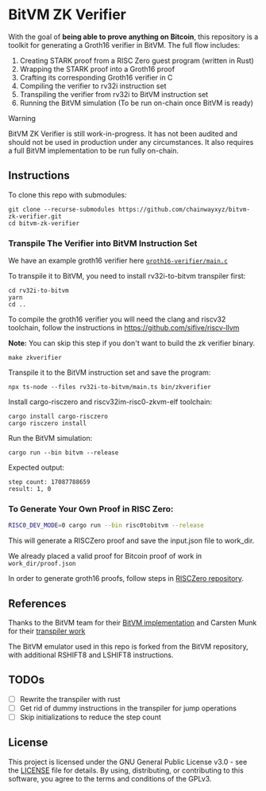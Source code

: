 # BitVM ZK Verifier
With the goal of **being able to prove anything on Bitcoin**, this repository is a toolkit for generating a Groth16 verifier in BitVM. The full flow includes:

1. Creating STARK proof from a RISC Zero guest program (written in Rust)
2. Wrapping the STARK proof into a Groth16 proof
3. Crafting its corresponding Groth16 verifier in C
4. Compiling the verifier to rv32i instruction set
5. Transpiling the verifier from rv32i to BitVM instruction set
6. Running the BitVM simulation (To be run on-chain once BitVM is ready)

> [!WARNING] 
> BitVM ZK Verifier is still work-in-progress. It has not been audited and should not be used in production under any circumstances. It also requires a full BitVM implementation to be run fully on-chain.

## Instructions
To clone this repo with submodules:

```
git clone --recurse-submodules https://github.com/chainwayxyz/bitvm-zk-verifier.git
cd bitvm-zk-verifier
```


### Transpile The Verifier into BitVM Instruction Set

We have an example groth16 verifier here [`groth16-verifier/main.c`](groth16-verifier/main.c)

To transpile it to BitVM, you need to install rv32i-to-bitvm transpiler first:

```
cd rv32i-to-bitvm
yarn
cd ..
```


To compile the groth16 verifier you will need the clang and riscv32 toolchain, follow the instructions in https://github.com/sifive/riscv-llvm

**Note:** You can skip this step if you don't want to build the zk verifier binary. 

```
make zkverifier
```

Transpile it to the BitVM instruction set and save the program:
```
npx ts-node --files rv32i-to-bitvm/main.ts bin/zkverifier
```

Install cargo-risczero and riscv32im-risc0-zkvm-elf toolchain:

```
cargo install cargo-risczero
cargo risczero install
```

Run the BitVM simulation:
```
cargo run --bin bitvm --release
```

Expected output:
```
step count: 17087788659
result: 1, 0
```

### To Generate Your Own Proof in RISC Zero:

```bash
RISC0_DEV_MODE=0 cargo run --bin risc0tobitvm --release
```

This will generate a RISCZero proof and save the input.json file to work_dir.

We already placed a valid proof for Bitcoin proof of work in `work_dir/proof.json`

In order to generate groth16 proofs, follow steps in [RISCZero repository](https://github.com/risc0/risc0/blob/main/compact_proof/README.md).

## References

Thanks to the BitVM team for their [BitVM implementation](https://github.com/BitVM/BitVM) and Carsten Munk for their [transpiler work](https://github.com/zippiehq/rv32i-to-bitvm/)

The BitVM emulator used in this repo is forked from the BitVM repository, with additional RSHIFT8 and LSHIFT8 instructions.

## TODOs

- [ ] Rewrite the transpiler with rust
- [ ] Get rid of dummy instructions in the transpiler for jump operations
- [ ] Skip initializations to reduce the step count

## License
This project is licensed under the GNU General Public License v3.0 - see the [LICENSE](LICENSE) file for details. By using, distributing, or contributing to this software, you agree to the terms and conditions of the GPLv3.
